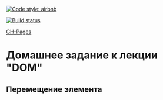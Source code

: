 [![Code style: airbnb](https://img.shields.io/badge/code%20style-airbnb-blue.svg?style=flat-square)](https://github.com/airbnb/javascript)

[![Build status](https://ci.appveyor.com/api/projects/status/jxkj2j9m8gywfdyx?svg=true)](https://ci.appveyor.com/project/Cazuist/ahj-7-dom-move-elements)

[GH-Pages](https://cazuist.github.io/ahj-7_dom_move-elements)

# Домашнее задание к лекции "DOM"
## Перемещение элемента
